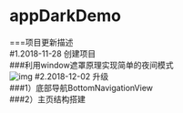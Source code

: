 # appDarkDemo
===项目更新描述<br>
#1.2018-11-28 创建项目<br>
###利用window遮罩原理实现简单的夜间模式<br>
![img](https://raw.githubusercontent.com/wiki/568/appDarkDemo/appDarkDemo.wiki/images/tu-1.png)
#2.2018-12-02 升级<br>
###1）底部导航BottomNavigationView<br>
###2）主页结构搭建<br>
